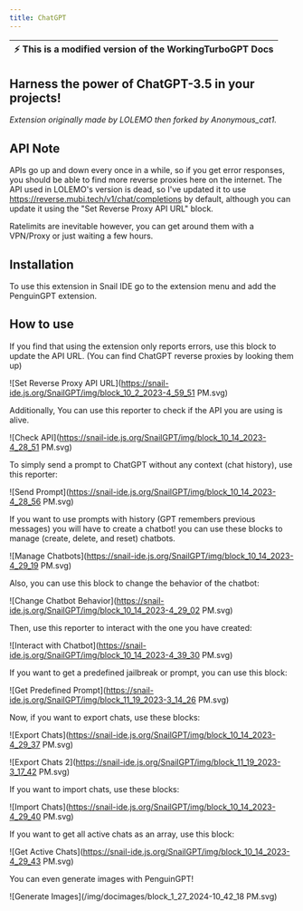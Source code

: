 ```yaml
---
title: ChatGPT
---
```


| :zap:        This is a modified version of the WorkingTurboGPT Docs   |
|-----------------------------------------|

## Harness the power of ChatGPT-3.5 in your projects! 
*Extension originally made by LOLEMO then forked by Anonymous_cat1.*

## API Note
APIs go up and down every once in a while, so if you get error responses, you should be able to find more reverse proxies here on the internet.
The API used in LOLEMO's version is dead, so I've updated it to use https://reverse.mubi.tech/v1/chat/completions by default, although you can update it using the "Set Reverse Proxy API URL" block.

Ratelimits are inevitable however, you can get around them with a VPN/Proxy or just waiting a few hours.

## Installation
To use this extension in Snail IDE go to the extension menu and add the PenguinGPT extension.
    
## How to use
If you find that using the extension only reports errors, use this block to update the API URL. (You can find ChatGPT reverse proxies by looking them up)

![Set Reverse Proxy API URL](https://snail-ide.js.org/SnailGPT/img/block_10_2_2023-4_59_51 PM.svg)

Additionally, You can use this reporter to check if the API you are using is alive. 

![Check API](https://snail-ide.js.org/SnailGPT/img/block_10_14_2023-4_28_51 PM.svg)

To simply send a prompt to ChatGPT without any context (chat history), use this reporter:

![Send Prompt](https://snail-ide.js.org/SnailGPT/img/block_10_14_2023-4_28_56 PM.svg)

If you want to use prompts with history (GPT remembers previous messages) you will have to create a chatbot! you can use these blocks to manage (create, delete, and reset) chatbots.

![Manage Chatbots](https://snail-ide.js.org/SnailGPT/img/block_10_14_2023-4_29_19 PM.svg)

Also, you can use this block to change the behavior of the chatbot:

![Change Chatbot Behavior](https://snail-ide.js.org/SnailGPT/img/block_10_14_2023-4_29_02 PM.svg)

Then, use this reporter to interact with the one you have created:

![Interact with Chatbot](https://snail-ide.js.org/SnailGPT/img/block_10_14_2023-4_39_30 PM.svg)

If you want to get a predefined jailbreak or prompt, you can use this block:

![Get Predefined Prompt](https://snail-ide.js.org/SnailGPT/img/block_11_19_2023-3_14_26 PM.svg)

Now, if you want to export chats, use these blocks:

![Export Chats](https://snail-ide.js.org/SnailGPT/img/block_10_14_2023-4_29_37 PM.svg)

![Export Chats 2](https://snail-ide.js.org/SnailGPT/img/block_11_19_2023-3_17_42 PM.svg)

If you want to import chats, use these blocks:

![Import Chats](https://snail-ide.js.org/SnailGPT/img/block_10_14_2023-4_29_40 PM.svg)

If you want to get all active chats as an array, use this block:

![Get Active Chats](https://snail-ide.js.org/SnailGPT/img/block_10_14_2023-4_29_43 PM.svg)

You can even generate images with PenguinGPT!

![Generate Images](/img/docimages/block_1_27_2024-10_42_18 PM.svg)

